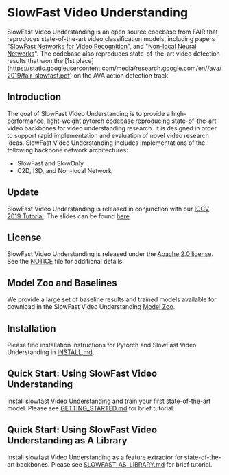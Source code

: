 # SlowFast Video Understanding

SlowFast Video Understanding is an open source codebase from FAIR that reproduces state-of-the-art video classification models, including papers "[SlowFast Networks for Video Recognition](https://arxiv.org/abs/1812.03982)", and "[Non-local Neural Networks](https://arxiv.org/abs/1711.07971)". The codebase also reproduces state-of-the-art video detection results that won the [1st place] (https://static.googleusercontent.com/media/research.google.com/en//ava/2019/fair_slowfast.pdf) on the AVA action detection track. 

## Introduction

The goal of SlowFast Video Understanding is to provide a high-performance, light-weight pytorch codebase reproducing state-of-the-art video backbones for video understanding research. It is designed in order to support rapid implementation and evaluation of novel video research ideas. SlowFast Video Understanding includes implementations of the following backbone network architectures:

- SlowFast and SlowOnly
- C2D, I3D, and Non-local Network

## Update

SlowFast Video Understanding is released in conjunction with our [ICCV 2019 Tutorial](https://alexander-kirillov.github.io/tutorials/visual-recognition-iccv19/). The slides can be found [here](TODO).

## License

SlowFast Video Understanding is released under the [Apache 2.0 license](https://github.com/facebookresearch/detectron/blob/master/LICENSE). See the [NOTICE](NOTICE) file for additional details.

## Model Zoo and Baselines

We provide a large set of baseline results and trained models available for download in the SlowFast Video Understanding [Model Zoo](MODEL_ZOO.md).

## Installation

Please find installation instructions for Pytorch and SlowFast Video Understanding in [INSTALL.md](MODEL_ZOO.md).

## Quick Start: Using SlowFast Video Understanding

Install slowfast Video Understanding and train your first state-of-the-art model. Please see [GETTING_STARTED.md](GETTING_STARTED.md) for brief tutorial.

## Quick Start: Using SlowFast Video Understanding as A Library

Install slowfast Video Understanding as a feature extractor for state-of-the-art backbones. Please see [SLOWFAST_AS_LIBRARY.md](SLOWFAST_AS_LIBRARY.md) for brief tutorial.
